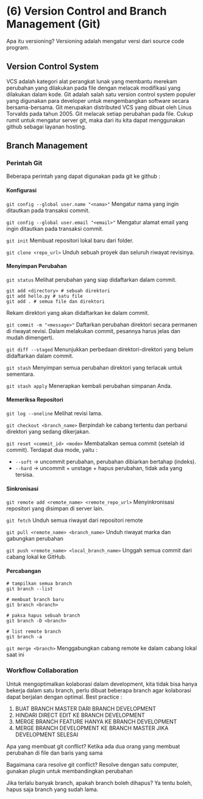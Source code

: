 # (6) Version Control and Branch Management (Git)

Apa itu versioning?
Versioning adalah mengatur versi dari source code program.

## Version Control System
VCS adalah kategori alat perangkat lunak yang membantu merekam perubahan yang dilakukan pada file dengan melacak modifikasi yang dilakukan dalam kode. Git adalah salah satu version control system populer yang digunakan para developer untuk mengembangkan software secara bersama-bersama. Git merupakan distributed VCS yang dibuat oleh Linus Torvalds pada tahun 2005. Git melacak setiap perubahan pada file. Cukup rumit untuk mengatur server git, maka dari itu kita dapat menggunakan github sebagai layanan hosting.

## Branch Management
### Perintah Git
Beberapa perintah yang dapat digunakan pada git ke github :

#### Konfigurasi
`git config --global user.name "<nama>"`
Mengatur nama yang ingin ditautkan pada transaksi commit.

`git config --global user.email "<email>"`
Mengatur alamat email yang ingin ditautkan pada transaksi commit.

`git init`
Membuat repositori lokal baru dari folder.

`git clone <repo_url>`
Unduh sebuah proyek dan seluruh riwayat revisinya.


#### Menyimpan Perubahan
`git status`
Melihat perubahan yang siap didaftarkan dalam commit.

```
git add <directory> # sebuah direktori
git add hello.py # satu file
git add . # semua file dan direktori
```
Rekam direktori yang akan didaftarkan ke dalam commit.

`git commit -m "<message>"`
Daftarkan perubahan direktori secara permanen di riwayat revisi.
Dalam melakukan commit, pesannya harus jelas dan mudah dimengerti.

`git diff --staged`
Menunjukkan perbedaan direktori-direktori yang belum didaftarkan dalam commit.

`git stash`
Menyimpan semua perubahan direktori yang terlacak untuk sementara.

`git stash apply`
Menerapkan kembali perubahan simpanan Anda.


#### Memeriksa Repositori
`git log --oneline`
Melihat revisi lama.

`git checkout <branch_name>`
Berpindah ke cabang tertentu dan perbarui direktori yang sedang dikerjakan.

`git reset <commit_id> <mode>`
Membatalkan semua commit (setelah id commit). Terdapat dua mode, yaitu :
- `--soft` -> uncommit perubahan, perubahan dibiarkan bertahap (indeks).
- `--hard` -> uncommit + unstage + hapus perubahan, tidak ada yang tersisa.

#### Sinkronisasi
`git remote add <remote_name> <remote_repo_url>`
Menyinkronisasi repositori yang disimpan di server lain.

`git fetch`
Unduh semua riwayat dari repositori remote

`git pull <remote_name> <branch_name>`
Unduh riwayat marka dan gabungkan perubahan

`git push <remote_name> <local_branch_name>`
Unggah semua commit dari cabang lokal ke GitHub.

#### Percabangan
```
# tampilkan semua branch
git branch --list

# membuat branch baru
git branch <branch>

# paksa hapus sebuah branch
git branch -D <branch>

# list remote branch
git branch -a
```

`git merge <branch>`
Menggabungkan cabang remote ke dalam cabang lokal saat ini


### Workflow Collaboration
Untuk mengoptimalkan kolaborasi dalam development, kita tidak bisa hanya bekerja dalam satu branch, perlu dibuat beberapa branch agar kolaborasi dapat berjalan dengan optimal. Best practice :
1. BUAT BRANCH MASTER DARI BRANCH DEVELOPMENT
2. HINDARI DIRECT EDIT KE BRANCH DEVELOPMENT
3. MERGE BRANCH FEATURE HANYA KE BRANCH DEVELOPMENT
4. MERGE  BRANCH DEVELOPMENT KE BRANCH MASTER JIKA DEVELOPMENT SELESAI

Apa yang membuat git conflict?
Ketika ada dua orang yang membuat perubahan di file dan baris yang sama

Bagaimana cara resolve git conflict?
Resolve dengan satu computer, gunakan plugin untuk membandingkan perubahan

Jika terlalu banyak branch, apakah branch boleh dihapus?
Ya tentu boleh, hapus saja branch yang sudah lama.
